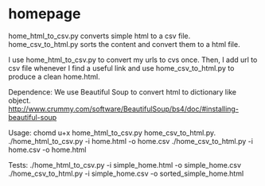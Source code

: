 # homepage
home_html_to_csv.py converts simple html to a csv file.
home_csv_to_html.py sorts the content and convert them to a html file.

I use home_html_to_csv.py to convert my urls to cvs once. Then, I add url to csv file
whenever I find a useful link and use home_csv_to_html.py to produce a clean home.html.

Dependence:
We use Beautiful Soup to convert html to dictionary like object. 
http://www.crummy.com/software/BeautifulSoup/bs4/doc/#installing-beautiful-soup

Usage:
chomd u+x home_html_to_csv.py home_csv_to_html.py.
./home_html_to_csv.py -i home.html -o home.csv
./home_csv_to_html.py -i home.csv -o home.html


Tests:
./home_html_to_csv.py -i simple_home.html -o simple_home.csv
./home_csv_to_html.py -i simple_home.csv -o sorted_simple_home.html
